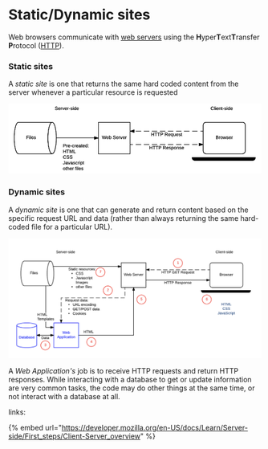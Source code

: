 # Static/Dynamic sites

Web browsers communicate with [web servers](https://developer.mozilla.org/en-US/docs/Learn/Common_questions/What_is_a_web_server) using the **H**yper**T**ext**T**ransfer **P**rotocol ([HTTP](https://developer.mozilla.org/en-US/docs/Web/HTTP)).

### Static sites <a href="static_sites" id="static_sites"></a>

A _static site_ is one that returns the same hard coded content from the server whenever a particular resource is requested

![](../../.gitbook/assets/изображение.png)

### Dynamic sites <a href="dynamic_sites" id="dynamic_sites"></a>

A _dynamic site_ is one that can generate and return content based on the specific request URL and data (rather than always returning the same hard-coded file for a particular URL).

![](<../../.gitbook/assets/изображение (1).png>)

A _Web Application's_ job is to receive HTTP requests and return HTTP responses. While interacting with a database to get or update information are very common tasks, the code may do other things at the same time, or not interact with a database at all.

links:

{% embed url="https://developer.mozilla.org/en-US/docs/Learn/Server-side/First_steps/Client-Server_overview" %}

